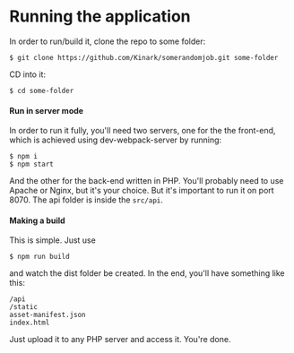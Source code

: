 # Running the application

In order to run/build it, clone the repo to some folder:

```
$ git clone https://github.com/Kinark/somerandomjob.git some-folder
```

CD into it:

```
$ cd some-folder
```

#### Run in server mode

In order to run it fully, you'll need two servers, one for the the front-end, which is achieved using dev-webpack-server by running:

```
$ npm i
$ npm start
```

And the other for the back-end written in PHP. You'll probably need to use Apache or Nginx, but it's your choice. But it's important to run it on port 8070. The api folder is inside the `src/api`.

#### Making a build

This is simple. Just use

```
$ npm run build
```

and watch the dist folder be created. In the end, you'll have something like this:

```
/api
/static
asset-manifest.json
index.html
```

Just upload it to any PHP server and access it. You're done.